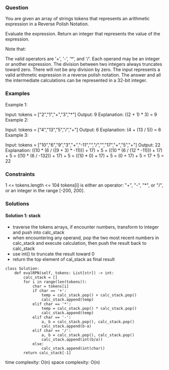 ### Question
You are given an array of strings tokens that represents an arithmetic expression in a Reverse Polish Notation.

Evaluate the expression. Return an integer that represents the value of the expression.

Note that:

The valid operators are '+', '-', '*', and '/'.
Each operand may be an integer or another expression.
The division between two integers always truncates toward zero.
There will not be any division by zero.
The input represents a valid arithmetic expression in a reverse polish notation.
The answer and all the intermediate calculations can be represented in a 32-bit integer.



### Examples
Example 1:

Input: tokens = ["2","1","+","3","*"]
Output: 9
Explanation: ((2 + 1) * 3) = 9
Example 2:

Input: tokens = ["4","13","5","/","+"]
Output: 6
Explanation: (4 + (13 / 5)) = 6
Example 3:

Input: tokens = ["10","6","9","3","+","-11","*","/","*","17","+","5","+"]
Output: 22
Explanation: ((10 * (6 / ((9 + 3) * -11))) + 17) + 5
= ((10 * (6 / (12 * -11))) + 17) + 5
= ((10 * (6 / -132)) + 17) + 5
= ((10 * 0) + 17) + 5
= (0 + 17) + 5
= 17 + 5
= 22

### Constraints
1 <= tokens.length <= 104
tokens[i] is either an operator: "+", "-", "*", or "/", or an integer in the range [-200, 200].

### Solutions

#### Solution 1: stack
+ traverse the tokens arrays, if encounter numbers, transform to integer and push into calc_stack
+ when encountering any operand, pop the two most recent numbers in calc_stack and execute calculation, then push the result back to calc_stack
+ use int() to truncate the result toward 0
+ return the top element of cal_stack as final result

```
class Solution:
    def evalRPN(self, tokens: List[str]) -> int:
        calc_stack = []
        for i in range(len(tokens)):
            char = tokens[i]
            if char == '+':
                temp = calc_stack.pop() + calc_stack.pop()
                calc_stack.append(temp)
            elif char == '*':
                temp = calc_stack.pop() * calc_stack.pop()
                calc_stack.append(temp)
            elif char == '-':
                a, b = calc_stack.pop(), calc_stack.pop()
                calc_stack.append(b-a)
            elif char == '/':
                a, b = calc_stack.pop(), calc_stack.pop()
                calc_stack.append(int(b/a))
            else:
                calc_stack.append(int(char))
        return calc_stack[-1]
```
time complexity: O(n)
space complexity: O(n)
